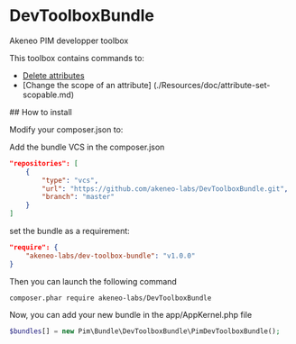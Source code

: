 # DevToolboxBundle
Akeneo PIM developper toolbox

This toolbox contains commands to:
* [Delete attributes](./Resources/doc/attribute-delete.md)
* [Change the scope of an attribute] (./Resources/doc/attribute-set-scopable.md)

## How to install

Modify your composer.json to:

Add the bundle VCS in the composer.json

```json
"repositories": [
    {
        "type": "vcs",
        "url": "https://github.com/akeneo-labs/DevToolboxBundle.git",
        "branch": "master"
    }
]
```

set the bundle as a requirement:

```json
"require": {
    "akeneo-labs/dev-toolbox-bundle": "v1.0.0"
}
```

Then you can launch the following command 
```shell
composer.phar require akeneo-labs/DevToolboxBundle
```

Now, you can add your new bundle in the app/AppKernel.php file
```php
$bundles[] = new Pim\Bundle\DevToolboxBundle\PimDevToolboxBundle();
```
